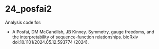 # 24_posfai2

Analysis code for:
- A Posfai, DM McCandlish, JB Kinney. Symmetry, gauge freedoms, and the interpretability of sequence-function relationships. bioRxiv doi:10.1101/2024.05.12.593774 (2024).
